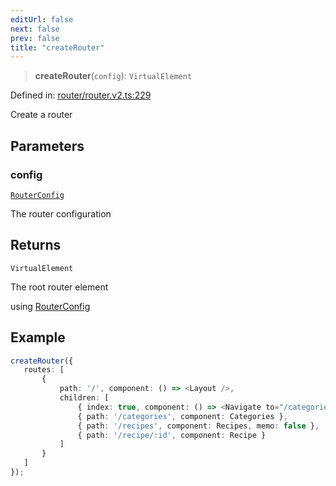 ```yaml
---
editUrl: false
next: false
prev: false
title: "createRouter"
---
```


> **createRouter**(`config`): `VirtualElement`

Defined in: [router/router.v2.ts:229](https://github.com/OfirTheOne/sigjs/blob/990f9c2a70d38ca041cbd102a37f74a99eedb608/sig/lib/router/router.v2.ts#L229)

Create a router

## Parameters

### config

[`RouterConfig`](/api/router/type-aliases/routerconfig/)

The router configuration

## Returns

`VirtualElement`

The root router element

using [RouterConfig](/api/api/router/type-aliases/routerconfig/)

## Example

```ts
createRouter({
   routes: [
       { 
           path: '/', component: () => <Layout />,
           children: [
               { index: true, component: () => <Navigate to="/categories" />, memo: false },
               { path: '/categories', component: Categories },
               { path: '/recipes', component: Recipes, memo: false },
               { path: '/recipe/:id', component: Recipe }
           ]
       }
   ]
});
```
